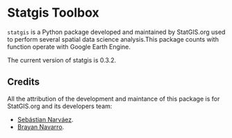 # Statgis Toolbox

`statgis` is a Python package developed and maintained by StatGIS.org used to perform several spatial data science analysis.This package counts with function operate with Google Earth Engine.

The current version of statgis is 0.3.2.
## Credits

All the attribution of the development and maintance of this package is for StatGIS.org and its developers team:

- [Sebástian Narváez](mailto:srnarvaez@statgis.org).
- [Brayan Navarro](mailto:brnavarro@statgis.org).
